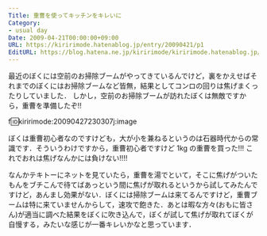 ```yaml
---
Title: 重曹を使ってキッチンをキレいに
Category:
- usual day
Date: 2009-04-21T00:00:00+09:00
URL: https://kiririmode.hatenablog.jp/entry/20090421/p1
EditURL: https://blog.hatena.ne.jp/kiririmode/kiririmode.hatenablog.jp/atom/entry/8454420450078213203
---
```



最近のぼくには空前のお掃除ブームがやってきているんでけど，裏をかえせばそれまでのぼくにはお掃除ブームなど皆無，結果としてコンロの回りは焦げまくったりしていました．
しかし，空前のお掃除ブームが訪れたぼくは無敵ですから，重曹を準備したぞ!!

f:id:kiririmode:20090427230307j:image

ぼくは重曹初心者なのですけども，大が小を兼ねるというのは石器時代からの常識です．そういうわけですから，重曹初心者ですけど 1kg の重曹を買った!!! これでおれは焦げなんかには負けない!!!!

なんかテキトーにネットを見ていたら，重曹を湯でといて，そこに焦げがついたもんをブチこんで待てばあっという間に焦げが取れるというから試してみたんですけど，あんまし効果がない．ぼくには掃除ブームは来てるんですけど，重曹ブームは特に来ていませんからして，速攻で飽きた．あとは暇な方々(おもに皆さん)が適当に調べた結果をぼくに吹き込んで，ぼくが試して焦げが取れてぼくが自慢する，みたいな感じが一番キレいかなと思っています．
